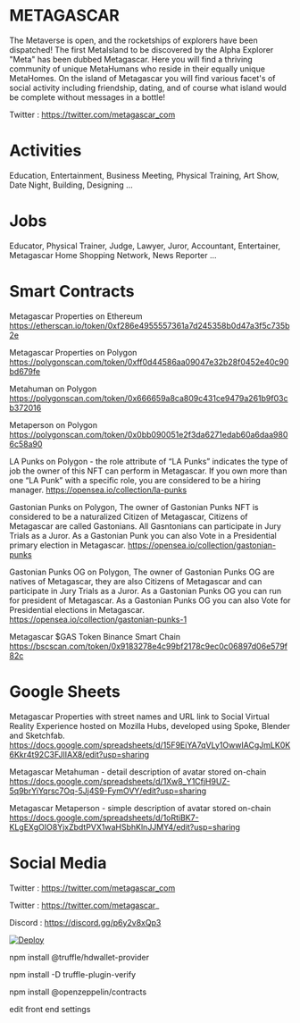 # METAGASCAR

The Metaverse is open, and the rocketships of explorers have been dispatched! The first MetaIsland to be discovered by the Alpha Explorer "Meta" has been dubbed Metagascar. Here you will find a thriving community of unique MetaHumans who reside in their equally unique MetaHomes. On the island of Metagascar you will find various facet's of social activity including friendship, dating, and of course what island would be complete without messages in a bottle!

Twitter : https://twitter.com/metagascar_com

# Activities

Education, Entertainment, Business Meeting, Physical Training, Art Show, Date Night, Building, Designing …

# Jobs

Educator, Physical Trainer, Judge, Lawyer, Juror, Accountant, Entertainer, Metagascar Home Shopping Network, News Reporter ...

# Smart Contracts

Metagascar Properties on Ethereum https://etherscan.io/token/0xf286e4955557361a7d245358b0d47a3f5c735b2e

Metagascar Properties on Polygon https://polygonscan.com/token/0xff0d44586aa09047e32b28f0452e40c90bd679fe

Metahuman on Polygon https://polygonscan.com/token/0x666659a8ca809c431ce9479a261b9f03cb372016

Metaperson on Polygon https://polygonscan.com/token/0x0bb090051e2f3da6271edab60a6daa9806c58a90

LA Punks on Polygon - the role attribute of “LA Punks” indicates the type of job the owner of this NFT can perform in Metagascar. If you own more than one “LA Punk” with a specific role, you are considered to be a hiring manager. https://opensea.io/collection/la-punks

Gastonian Punks on Polygon, The owner of Gastonian Punks NFT is considered to be a naturalized Citizen of Metagascar, Citizens of Metagascar are called Gastonians. All Gasntonians can participate in Jury Trials as a Juror. As a Gastonian Punk you can also Vote in a Presidential primary election in Metagascar. https://opensea.io/collection/gastonian-punks

Gastonian Punks OG on Polygon, The owner of Gastonian Punks OG are natives of Metagascar, they are also Citizens of Metagascar and can participate in Jury Trials as a Juror. As a Gastonian Punks OG you can run for president of Metagascar. As a Gastonian Punks OG you can also Vote for Presidential elections in Metagascar. https://opensea.io/collection/gastonian-punks-1

Metagascar $GAS Token Binance Smart Chain https://bscscan.com/token/0x9183278e4c99bf2178c9ec0c06897d06e579f82c

# Google Sheets

Metagascar Properties with street names and URL link to Social Virtual Reality Experience hosted on Mozilla Hubs, developed using Spoke, Blender and Sketchfab. https://docs.google.com/spreadsheets/d/15F9EiYA7qVLy1OwwIACgJmLK0K6Kkr4t92C3FJlIAX8/edit?usp=sharing

Metagascar Metahuman - detail description of avatar stored on-chain https://docs.google.com/spreadsheets/d/1Xw8_Y1CfjH9UZ-5q9brYiYqrsc7Oq-5Jj4S9-FymOVY/edit?usp=sharing

Metagascar Metaperson - simple description of avatar stored on-chain https://docs.google.com/spreadsheets/d/1oRtiBK7-KLgEXgOIO8YjxZbdtPVX1waHSbhKlnJJMY4/edit?usp=sharing

# Social Media

Twitter : https://twitter.com/metagascar_com

Twitter : https://twitter.com/metagascar_

Discord : https://discord.gg/p6y2v8xQp3

[![Deploy](https://www.herokucdn.com/deploy/button.svg)](https://heroku.com/deploy)

npm install @truffle/hdwallet-provider

npm install -D truffle-plugin-verify

npm install @openzeppelin/contracts

edit front end settings

